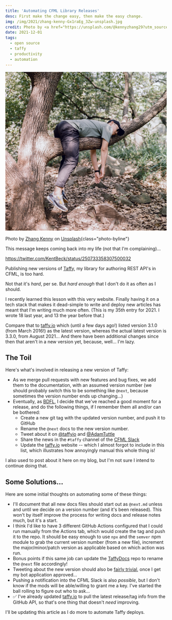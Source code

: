 ```yaml
---
title: 'Automating CFML Library Releases'
desc: First make the change easy, then make the easy change.
img: /img/2021/zhang-kenny-Gx1raEg_3Zw-unsplash.jpg
credit: Photo by <a href="https://unsplash.com/@kennyzhang29?utm_source=unsplash&utm_medium=referral&utm_content=creditCopyText">Zhang Kenny</a> on <a href="https://unsplash.com/s/photos/relaxing?utm_source=unsplash&utm_medium=referral&utm_content=creditCopyText">Unsplash
date: 2021-12-01
tags:
  - open source
  - taffy
  - productivity
  - automation
---
```


![A man sleeps on a tree branch in a pose reminiscent of a tiger](/img/2021/zhang-kenny-Gx1raEg_3Zw-unsplash.jpg)

Photo by <a href="https://unsplash.com/@kennyzhang29?utm_source=unsplash&utm_medium=referral&utm_content=creditCopyText">Zhang Kenny</a> on <a href="https://unsplash.com/s/photos/relaxing?utm_source=unsplash&utm_medium=referral&utm_content=creditCopyText">Unsplash</a>{class="photo-byline"}

This message keeps coming back into my life (not that I'm complaining)...

https://twitter.com/KentBeck/status/250733358307500032

Publishing new versions of [Taffy][taffy], my library for authoring REST API's in CFML, is too hard.

Not that it's _hard_, per se. But _hard enough_ that I don't do it as often as I should.

I recently learned this lesson with this very website. Finally having it on a tech stack that makes it dead-simple to write and deploy new articles has meant that I'm writing much more often. (This is my 35th entry for 2021. I wrote 18 last year, and 13 the year before that.)

Compare that to [taffy.io][io] which (until a few days ago!) listed version 3.1.0 (from March 2016!) as the latest version, whereas the actual latest version is 3.3.0, from August 2021... And there have been additional changes since then that aren't in a new version yet, because, well... I'm lazy.

## The Toil

Here's what's involved in releasing a new version of Taffy:

- As we merge pull requests with new features and bug fixes, we add them to the documentation, with an assumed version number (we should probably switch this to be something like `@next`, because sometimes the version number ends up changing...)
- Eventually, as [BDFL][bdfl], I decide that we've reached a good moment for a release, and do the following things, if I remember them all and/or can be bothered:
  - Create a new git tag with the updated version number, and push it to GitHub
  - Rename the `@next` docs to the new version number.
  - Tweet about it on [@taffyio][@taffyio] and [@AdamTuttle][@adamtuttle]
  - Share the news in the `#taffy` channel of the [CFML Slack][cfmlslack]
  - Update the [taffy.io][io] website -- which I almost forgot to include in this list, which illustrates how annoyingly manual this whole thing is!

I also used to post about it here on my blog, but I'm not sure I intend to continue doing that.

## Some Solutions...

Here are some initial thoughts on automating some of these things:

- I'll document that all new docs files should start out as `@next.md` unless and until we decide on a version number (and it's been released). This won't by itself improve the process for writing docs and release notes much, but it's a start.
- I think I'd like to have 3 different GitHub Actions configured that I could run manually from the Actions tab, which would create the tag and push it to the repo. It should be easy enough to use `npx` and the `semver` npm module to grab the current version number (from a new file), increment the major/minor/patch version as applicable based on which action was run.
- Bonus points if this same job can update the [TaffyDocs][docs] repo to rename the `@next` file accordingly!
- Tweeting about the new version should also be [fairly trivial][autotweet], once I get my bot application approved...
- Pushing a notification into the CFML Slack is also _possible_, but I don't know if the mods will be able/willing to grant me a key. I've started the ball rolling to figure out who to ask...
- ✅ I've already updated [taffy.io][io] to pull the latest release/tag info from the GitHub API, so that's one thing that doesn't _need_ improving.

I'll be updating this article as I do more to automate Taffy deploys.

[taffy]: https://github.com/atuttle/taffy
[io]: https://taffy.io
[bdfl]: https://en.wikipedia.org/wiki/Benevolent_dictator_for_life
[@taffyio]: https://twitter.com/taffyio
[@adamtuttle]: https://twitter.com/adamtuttle
[cfmlslack]: https://cfml-slack.herokuapp.com/
[docs]: https://github.com/atuttle/taffydocs/
[autotweet]: https://github.com/marketplace/actions/send-tweet-action
